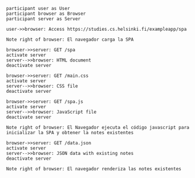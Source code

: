     participant user as User
    participant browser as Browser
    participant server as Server

    user->>browser: Access https://studies.cs.helsinki.fi/exampleapp/spa

    Note right of browser: El navegador carga la SPA

    browser->>server: GET /spa
    activate server
    server-->>browser: HTML document
    deactivate server

    browser->>server: GET /main.css
    activate server
    server-->>browser: CSS file
    deactivate server

    browser->>server: GET /spa.js
    activate server
    server-->>browser: JavaScript file
    deactivate server

    Note right of browser: El Navegador ejecuta el código javascript para inicializar la SPA y obtener la notes existentes

    browser->>server: GET /data.json
    activate server
    server-->>browser: JSON data with existing notes
    deactivate server

    Note right of browser: El navegador renderiza las notes existentes
